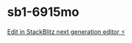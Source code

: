 # sb1-6915mo

[Edit in StackBlitz next generation editor ⚡️](https://stackblitz.com/~/github.com/sharad-s/sb1-6915mo)